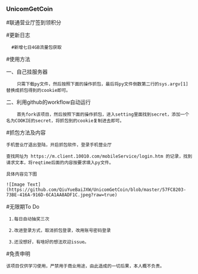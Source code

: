 ### UnicomGetCoin


#联通营业厅签到领积分


   #更新日志
   
      #新增七日4GB流量包获取


#使用方法

  一、自己挂服务器

        只需下载py文件，然后按照下面的操作抓包，最后将py文件倒数第二行的sys.argv[1]替换成抓包得到的cookie即可。
  
  二、利用github的workflow自动运行

        首先fork该项目，然后按照下面的操作抓包，进入setting里面找到secret，添加一个名为COOKIE的secret，将抓包到的cookie复制进去即可。
  
 
 #抓包方法及内容
    
    手机营业厅退出登陆，开启抓包软件，登录手机营业厅
    
    查找网址为 https://m.client.10010.com/mobileService/login.htm 的记录，找到请求文本，将reqtime后面的内容按要求填入py文件。
    
    具体内容见下图
    
    ![Image Text](https://github.com/QiuYueBaiJXW/UnicomGetCoin/blob/master/57FC8203-73BE-416A-916D-6CA1AA8ADF1C.jpeg?raw=true)
    
 #无限期To Do
 
     1.每日自动抽奖三次
     
     2.改进登录方式，取消抓包登录，改用账号密码登录
     
     3.还没想好，有啥好的想法欢迎issue。

    
  #免责申明
    
    该项目仅供学习使用，严禁用于商业用途，由此造成的一切后果，本人概不负责。
